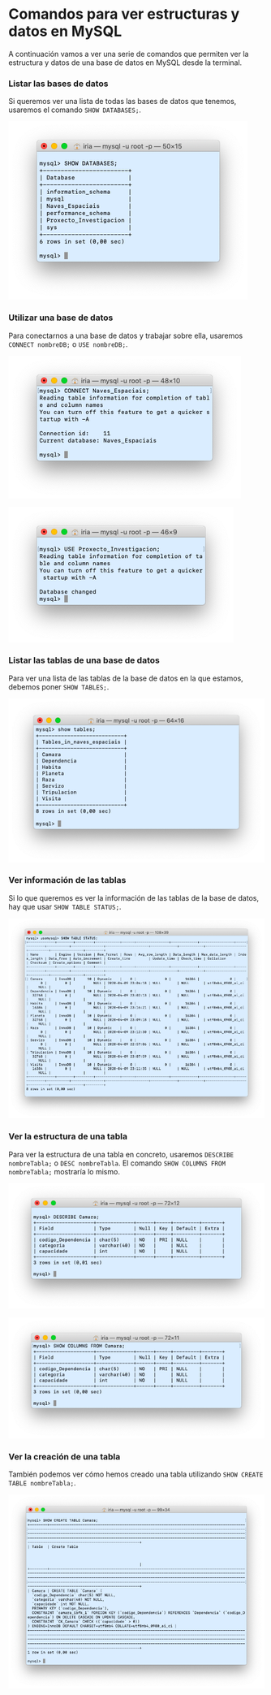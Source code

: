 # Comandos para ver estructuras y datos en MySQL

A continuación vamos a ver una serie de comandos que permiten ver la estructura y datos de una base de datos en MySQL desde la terminal. 

### Listar las bases de datos

Si queremos ver una lista de todas las bases de datos que tenemos, usaremos el comando `SHOW DATABASES;`. 

![Lista bases de datos](https://github.com/iriagonzalez25/Bases-de-datos-2/blob/master/Fotos/show%20databases.png)

### Utilizar una base de datos

Para conectarnos a una base de datos y trabajar sobre ella, usaremos `CONNECT nombreDB;` o `USE nombreDB;`. 

![CONNECT](https://github.com/iriagonzalez25/Bases-de-datos-2/blob/master/Fotos/connect%20naves%20espaciais.png)

![USE](https://github.com/iriagonzalez25/Bases-de-datos-2/blob/master/Fotos/use%20proyecto%20investigacion.png)

### Listar las tablas de una base de datos

Para ver una lista de las tablas de la base de datos en la que estamos, debemos poner `SHOW TABLES;`. 

![SHOW TABLES](https://github.com/iriagonzalez25/Bases-de-datos-2/blob/master/Fotos/show%20tables.png)

### Ver información de las tablas

Si lo que queremos es ver la información de las tablas de la base de datos, hay que usar `SHOW TABLE STATUS;`. 

![SHOW TABLE STATUS](https://github.com/iriagonzalez25/Bases-de-datos-2/blob/master/Fotos/show%20table%20status.png)

### Ver la estructura de una tabla

Para ver la estructura de una tabla en concreto, usaremos `DESCRIBE nombreTabla;` o `DESC nombreTabla`. El comando `SHOW COLUMNS FROM nombreTabla;` mostraría lo mismo. 

![DESCRIBE](https://github.com/iriagonzalez25/Bases-de-datos-2/blob/master/Fotos/describe.png)

![SHOW COLUMNS FROM](https://github.com/iriagonzalez25/Bases-de-datos-2/blob/master/Fotos/show%20columns%20from.png)

### Ver la creación de una tabla 

También podemos ver cómo hemos creado una tabla utilizando `SHOW CREATE TABLE nombreTabla;`. 

![SHOW CREATE TABLE](https://github.com/iriagonzalez25/Bases-de-datos-2/blob/master/Fotos/show%20create%20table.png)

